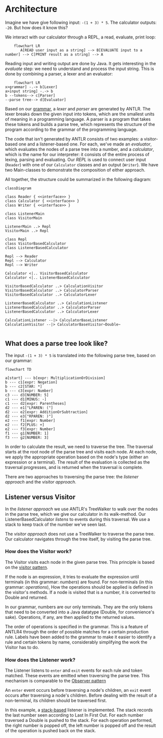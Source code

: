 # Architecture

Imagine we have give following input: `-(1 + 3) * 5`.
The calculator outputs: `-20`. But how does it know this?

We interact with our calculator through a REPL,
a read, evaluate, print loop:

```mermaid
    flowchart LR
       A[READ user input as a string] --> B[EVALUATE input to a number] --> C[PRINT result as a string] --> A
```

Reading input and writing output are done by Java.
It gets interesting in the *evaluate* step:
we need to understand and process the input string.
This is done by combining a parser, a lexer and an evaluator:

```mermaid
    flowchart LR
x>grammar] -.-> b[Lexer]
a>input string] -.-> b
b --tokens--> c[Parser]
--parse tree--> d[Evaluator]
```         

Based on our [grammar](src/main/antlr4/nl/arothuis/antlr4calculator/core/parser/Calculator.g4),
a *lexer* and *parser* are generated by ANTLR.
The lexer breaks down the given input into tokens, 
which are the smallest units of meaning in a programming language. 
A parser is a program that takes these tokens and builds a parse tree, 
which represents the structure of the program according to the grammar of the programming language.

The code that isn't generated by ANTLR consists of two examples:
a visitor-based one and a listener-based one. For each, we've
made an *evaluator*, which evaluates the nodes of a parse tree
into a number, and a *calculator*, which is the name for our
interpreter: it consists of the entire process of lexing, parsing 
and evaluating. Our *REPL* is used
to connect user input (`Reader`) with 
one of our `Calculator` classes and an output (`Writer`).
We have two Main-classes to demonstrate the composition of either approach.

All together, the structure could be summarized in the following diagram:
```mermaid
classDiagram

class Reader { <<interface>> }
class Calculator { <<interface>> }
class Writer { <<interface>> }

class ListenerMain
class VisitorMain

ListenerMain ..> Repl
VisitorMain ..> Repl

class Repl
class VisitorBasedCalculator
class ListenerBasedCalculator

Repl --> Reader
Repl --> Calculator
Repl --> Writer

Calculator <|.. VisitorBasedCalculator
Calculator <|.. ListenerBasedCalculator

VisitorBasedCalculator ..> CalculationVisitor
VisitorBasedCalculator ..> CalculatorParser
VisitorBasedCalculator ..> CalculatorLexer

ListenerBasedCalculator ..> CalculationListener
ListenerBasedCalculator ..> CalculatorParser
ListenerBasedCalculator ..> CalculatorLexer

CalculationListener --|> CalculatorBaseListener 
CalculationVisitor --|> CalculatorBaseVisitor~Double~


```

## What does a parse tree look like?

The input `-(1 + 3) * 5` is translated into 
the following parse tree, based on our grammar:

```mermaid
flowchart TD

a[start] --- b[expr: MultiplicationOrDivision]
b --- c1[expr: Negation]
b --- c2[STAR: *]
b --- c3[expr: Number]
c3 --- d3[NUMBER: 5]
c1 --- d1[MINUS: -]
c1 --- d2[expr: Parentheses]
d2 --- e1["LPAREN: ("]
d2 --- e2[expr: AdditionOrSubtraction]
d2 --- e3["RPAREN: )"]
e2 --- f1[expr: Number]
e2 --- f2[PLUS: +]
e2 --- f3[expr: Number]
f1 --- g1[NUMBER: 1]
f3 --- g2[NUMBER: 3]    
```

In order to calculate the result, we need to traverse the tree.
The traversal starts at the root node of the parse tree and visits each node. 
At each node, we apply the appropriate operation based on the node's type 
(either an expression or a terminal). The result of the evaluation is 
collected as the traversal progresses, 
and is returned when the traversal is complete.

There are two approaches to traversing the parse tree: 
the *listener approach* and the *visitor approach*.

## Listener versus Visitor
In the *listener approach*
we use ANTLR's TreeWalker to walk over the nodes in the parse tree,
which we give our calculator in its walk-method. 
Our ListenerBasedCalculator *listens* to events during this traversal.
We use a stack to keep track of the number we've seen last.

The *visitor approach* does not use a TreeWalker to traverse
the parse tree. Our calculator navigates through the tree itself,
by visiting the parse tree.

### How does the Visitor work?
The Visitor visits each node in the given parse tree.
This principle is based on the
[visitor pattern](https://refactoring.guru/design-patterns/visitor).

If the node is an expression, it tries to evaluate the expression
until terminals (in this grammar: *numbers*) are found.
For non-terminals (in this grammar: *operations*),
How the operations should be applied
is defined in the visitor's methods. If a node is visited that is
a number, it is converted to Double and returned.

In our grammar, numbers are our only terminals. They are
the only tokens that need to be converted into a Java datatype
(Double, for convenience's sake). Operations, if any, are then applied
to the returned values.

The order of operations is specified in the grammar.
This is a feature of ANTLR4 through the order
of possible matches for a certain production rule.
Labels have been added to the grammar to make it easier
to identify a rule and certain tokens by name, considerably
simplifying the work the Visitor has to do.

### How does the Listener work?
The Listener listens to `enter` and `exit` events
for each rule and token matched.
These events are emitted when traversing the parse tree.
This mechanism is comparable to the
[Observer pattern](https://refactoring.guru/design-patterns/observer)

An `enter` event occurs before traversing a node's children,
an `exit` event occurs after traversing a node's children.
Before dealing with the result of a non-terminal, its children
should be traversed first.

In this example, a [stack-based](https://en.wikipedia.org/wiki/Stack_(abstract_data_type))
listener is implemented.
The stack records the last number seen according to Last In First Out.
For each number traversed a Double is pushed
to the stack.
For each operation performed, the right number is popped off,
the left number is popped off and the result of the operation
is pushed back on the stack. 
